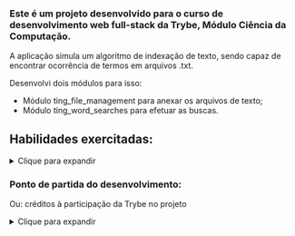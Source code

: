 ### Este é um projeto desenvolvido para o curso de desenvolvimento web full-stack da Trybe, Módulo Ciência da Computação.  
  
A aplicação simula um algoritmo de indexação de texto, sendo capaz de encontrar ocorrência de termos em arquivos .txt.  
  
Desenvolvi dois módulos para isso:
* Módulo ting_file_management para anexar os arquivos de texto;
* Módulo ting_word_searches para efetuar as buscas.
  
## Habilidades exercitadas:  
<details>  
  <summary>Clique para expandir</summary>  
  
* Criar e manipular stacks (pilhas);  
* criar e manipular nós e listas encadeadas;  
  
</details>  
  
### Ponto de partida do desenvolvimento:  
Ou: créditos à participação da Trybe no projeto  
<details>  
  <summary>Clique para expandir</summary>  
  
  A Trybe disponibilizou um projeto parcialmente pronto. O "Initial Commit" deste repositório contém os arquivos e códigos de autoria da Trybe.  
    
</details>  

